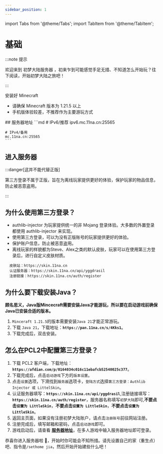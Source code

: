 ```yaml
---
sidebar_position: 1
---
```


import Tabs from '@theme/Tabs';
import TabItem from '@theme/TabItem';

# 基础

:::note 提示

欢迎来到 初梦大陆服务器 ，初来乍到可能感觉手足无措、不知道怎么开始玩？往下阅读，开始初梦大陆之旅吧！

:::

安装好 Minecraft

- 请确保 Minecraft 版本为 1.21.5 以上
- 手机版体验较差，不推荐作为主要游玩方式

<span id="server" />
## 服务器地址

<Tabs>
  <TabItem  value="Java" label="Java" default>
    ```md
    # IPv6/推荐
    ipv6.mc.11na.cn:25565

    # IPv4/备用
    mc.11na.cn:25565
    ```

  </TabItem>
</Tabs>

## 进入服务器

:::danger[这并不能代替正版]

第三方登录不属于正版，旨在为离线玩家提供更好的体验，保护玩家的物品信息，防止被恶意盗用。

:::

## 为什么使用第三方登录？
- authlib-injector 为玩家提供统一的非 Mojang 登录体验。大多数的外置登录都使用 authlib-injector 来实现。
- 使用第三方登录，可以为没有正版账号的玩家提供更好的体验。
- 保护账户信息，防止被恶意盗用。
- 离线玩家的样貌都为Steve、Alex之类的默认皮肤，玩家可以在使用第三方登录后，进行自定义皮肤材质。
```
  皮肤站：https://skin.11na.cn
  认证服务器：https://skin.11na.cn/api/yggdrasil
  注册链接：https://skin.11na.cn/auth/register
``` 

## 为什么要下载安装Java？
**顾名思义，Java版Mincecraft需要安装Java才能游玩，所以要在启动游戏前确保Java已安装合适的版本。**
1. `Minceraft 1.21.5`的版本需要安装`Java 21`才能正常游玩。
2. 下载 `Java 21`，下载地址：**`https://pan.11na.cn/s/4Kks1`**。
3. 下载完成后，双击安装。

##  怎么在PCL2中配置第三方登录？
1. 下载 PCL2 客户端，下载地址：**`https://afdian.com/p/0164034c016c11ebafcb52540025c377`**。
2. 下载完成后，点击`启动游戏`下方的`版本设置`。
3. 点击`设置`选项，下滑找到`服务器`选项卡，`登陆方式`选择`第三方登录：Authlib Injector 或 LittelSkin`。
4. 认证服务器填写：**`https://skin.11na.cn/api/yggdrasil`**,注册链接填写：**`https://skin.11na.cn/auth/register`**，服务器名称填写`初梦大陆`即可,**不要点击`设置为 LittleSkin`**，**不要点击`设置为 LittleSkin`**，**不要点击`设置为 LittleSkin`**。
5. 返回主页面，如果没有注册初梦大陆账户，请点击`注册账号`前往网站注册。
6. 注册完成后，填写邮箱和密码，点击`启动游戏`即可。
7. 游戏启动后，请查看 **[服务器地址](#server)**，在多人游戏中输入服务器地址即可登录。


恭喜你进入服务器啦 🎉，开始时你可能会不知所措。请先设置自己的家（重生点）吧、指令是`/sethome jia`，然后开始开始建些什么吧！
